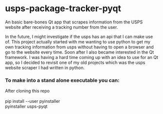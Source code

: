 # usps-package-tracker-pyqt
An basic bare-bones Qt app that scrapes information from the USPS website after receiving a tracking number from the user.

 In the future, I might investigate if the usps has an api that I can make use of. This project actually started with me wanting to use python to get my own tracking information from usps without having to open a browser and go to the website every time. Soon after I also became interested in the Qt framework. I was having a hard time coming up with an idea to use for an Qt app, so I decided to revisit one of my old projects which was the usps website scraper I had written in python.

<h3>To make into a stand alone executable you can:</h3>
After cloning this repo<br><br>
pip install --user pyinstaller<br>
pyinstaller usps-pyqt

